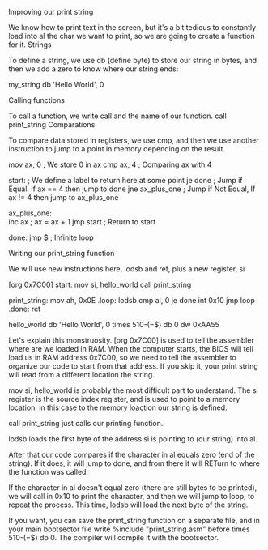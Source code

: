 Improving our print string

We know how to print text in the screen, but it's a bit tedious to constantly load into al the char we want to print, so we are going to create a function for it.
Strings

To define a string, we use db (define byte) to store our string in bytes, and then we add a zero to know where our string ends:

my_string db 'Hello World', 0

Calling functions

To call a function, we write call and the name of our function. call print_string
Comparations

To compare data stored in registers, we use cmp, and then we use another instruction to jump to a point in memory depending on the result.

mov ax, 0       ; We store 0 in ax
cmp ax, 4       ; Comparing ax with 4

start:          ; We define a label to return here at some point
je done         ; Jump if Equal. If ax == 4 then jump to done
jne ax_plus_one ; Jump if Not Equal, If ax != 4 then jump to ax_plus_one

ax_plus_one:    
  inc ax        ; ax = ax + 1
  jmp start     ; Return to start
  
done:
  jmp $         ; Infinite loop

Writing our print_string function

We will use new instructions here, lodsb and ret, plus a new register, si

[org 0x7C00]
start:
  mov si, hello_world
  call print_string
  
print_string:
  mov ah, 0x0E
  .loop:
    lodsb
    cmp al, 0
    je done
    int 0x10
    jmp loop
  .done:
    ret
    
hello_world db 'Hello World', 0
times 510-($-$$) db 0
dw 0xAA55

Let's explain this monstruosity. [org 0x7C00] is used to tell the assembler where are we loaded in RAM. When the computer starts, the BIOS will tell load us in RAM address 0x7C00, so we need to tell the assembler to organize our code to start from that address. If you skip it, your print string will read from a different location the string.

mov si, hello_world is probably the most difficult part to understand. The si register is the source index register, and is used to point to a memory location, in this case to the memory loaction our string is defined.

call print_string just calls our printing function.

lodsb loads the first byte of the address si is pointing to (our string) into al.

After that our code compares if the character in al equals zero (end of the string). If it does, it will jump to done, and from there it will RETurn to where the function was called.

If the character in al doesn't equal zero (there are still bytes to be printed), we will call in 0x10 to print the character, and then we will jump to loop, to repeat the process. This time, lodsb will load the next byte of the string.

If you want, you can save the print_string function on a separate file, and in your main bootsector file write %include "print_string.asm" before times 510-($-$$) db 0. The compiler will compile it with the bootsector.
